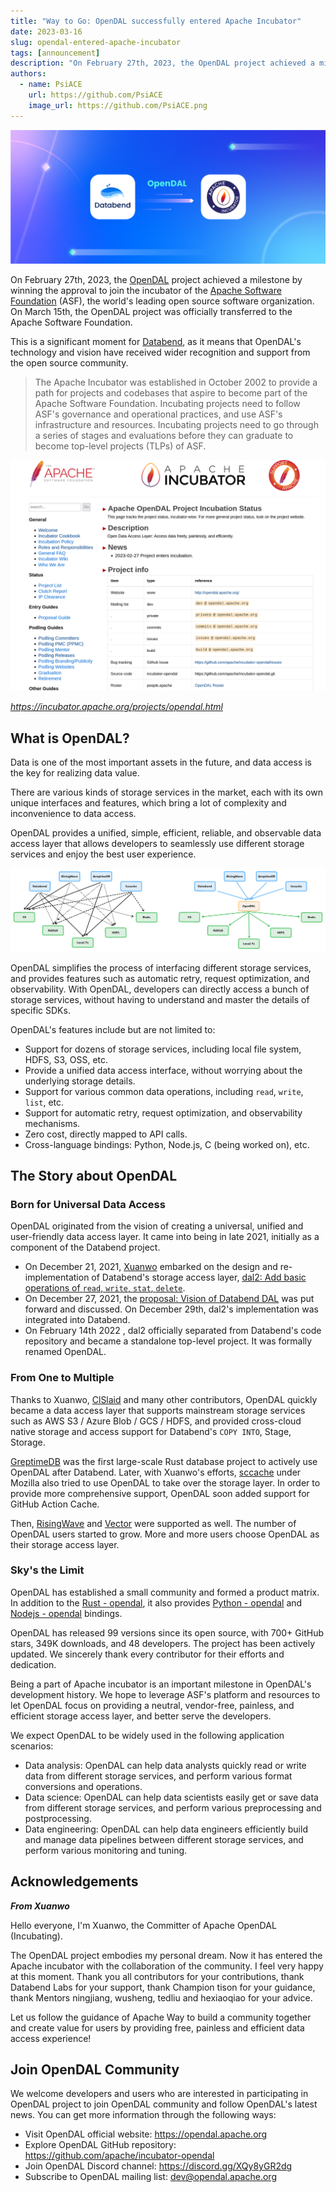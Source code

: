 ```yaml
---
title: "Way to Go: OpenDAL successfully entered Apache Incubator"
date: 2023-03-16
slug: opendal-entered-apache-incubator
tags: [announcement]
description: "On February 27th, 2023, the OpenDAL project achieved a milestone by winning the approval to join the incubator of the Apache Software Foundation (ASF), the world's leading open source software organization. On March 15th, the OpenDAL project was officially transferred to the Apache Software Foundation."
authors:
  - name: PsiACE
    url: https://github.com/PsiACE
    image_url: https://github.com/PsiACE.png
---
```


![OpenDAL successfully entered Apache Incubator](opendal-entered-apache.png)

On February 27th, 2023, the [OpenDAL](https://github.com/apache/incubator-opendal) project achieved a milestone by winning the approval to join the incubator of the [Apache Software Foundation](https://www.apache.org/) (ASF), the world's leading open source software organization. On March 15th, the OpenDAL project was officially transferred to the Apache Software Foundation.

<!--truncate-->

This is a significant moment for [Databend](https://github.com/datafuselabs/databend), as it means that OpenDAL's technology and vision have received wider recognition and support from the open source community.

> The Apache Incubator was established in October 2002 to provide a path for projects and codebases that aspire to become part of the Apache Software Foundation. Incubating projects need to follow ASF's governance and operational practices, and use ASF's infrastructure and resources. Incubating projects need to go through a series of stages and evaluations before they can graduate to become top-level projects (TLPs) of ASF.

![Apache OpenDAL Project Incubation Status - Apache Incubator](incubator-project-opendal.png)

_<https://incubator.apache.org/projects/opendal.html>_

## What is OpenDAL?

Data is one of the most important assets in the future, and data access is the key for realizing data value.

There are various kinds of storage services in the market, each with its own unique interfaces and features, which bring a lot of complexity and inconvenience to data access.

OpenDAL provides a unified, simple, efficient, reliable, and observable data access layer that allows developers to seamlessly use different storage services and enjoy the best user experience.

![M*N to M+N with OpenDAL](opendal-power.png)

OpenDAL simplifies the process of interfacing different storage services, and provides features such as automatic retry, request optimization, and observability. With OpenDAL, developers can directly access a bunch of storage services, without having to understand and master the details of specific SDKs.

OpenDAL's features include but are not limited to:

- Support for dozens of storage services, including local file system, HDFS, S3, OSS, etc.
- Provide a unified data access interface, without worrying about the underlying storage details.
- Support for various common data operations, including `read`, `write`, `list`, etc.
- Support for automatic retry, request optimization, and observability mechanisms.
- Zero cost, directly mapped to API calls.
- Cross-language bindings: Python, Node.js, C (being worked on), etc.

## The Story about OpenDAL

### Born for Universal Data Access

OpenDAL originated from the vision of creating a universal, unified and user-friendly data access layer. It came into being in late 2021, initially as a component of the Databend project.

- On December 21, 2021, [Xuanwo](http://github.com/Xuanwo) embarked on the design and re-implementation of Databend's storage access layer, [dal2: Add basic operations of `read`, `write`, `stat`, `delete`](https://github.com/datafuselabs/databend/pull/3575).
- On December 27, 2021, the [proposal: Vision of Databend DAL](https://github.com/datafuselabs/databend/discussions/3662) was put forward and discussed. On December 29th, dal2's implementation was integrated into Databend.
- On February 14th 2022 , dal2 officially separated from Databend's code repository and became a standalone top-level project. It was formally renamed OpenDAL.

### From One to Multiple

Thanks to Xuanwo, [ClSlaid](https://github.com/ClSlaid) and many other contributors, OpenDAL quickly became a data access layer that supports mainstream storage services such as AWS S3 / Azure Blob / GCS / HDFS, and provided cross-cloud native storage and access support for Databend's `COPY INTO`, Stage, Storage.

[GreptimeDB](https://github.com/GreptimeTeam/greptimedb) was the first large-scale Rust database project to actively use OpenDAL after Databend. Later, with Xuanwo's efforts, [sccache](https://github.com/mozilla/sccache) under Mozilla also tried to use OpenDAL to take over the storage layer. In order to provide more comprehensive support, OpenDAL soon added support for GitHub Action Cache.

Then, [RisingWave](https://github.com/risingwavelabs/risingwave) and [Vector](https://github.com/vectordotdev/vector) were supported as well. The number of OpenDAL users started to grow. More and more users choose OpenDAL as their storage access layer.

### Sky's the Limit

OpenDAL has established a small community and formed a product matrix. In addition to the [Rust - opendal](https://crates.io/crates/opendal), it also provides [Python - opendal](https://pypi.org/project/opendal/) and [Nodejs - opendal](https://www.npmjs.com/package/opendal) bindings.

OpenDAL has released 99 versions since its open source, with 700+ GitHub stars, 349K downloads, and 48 developers. The project has been actively updated. We sincerely thank every contributor for their efforts and dedication.

Being a part of Apache incubator is an important milestone in OpenDAL's development history. We hope to leverage ASF's platform and resources to let OpenDAL focus on providing a neutral, vendor-free, painless, and efficient storage access layer, and better serve the developers.

We expect OpenDAL to be widely used in the following application scenarios:

- Data analysis: OpenDAL can help data analysts quickly read or write data from different storage services, and perform various format conversions and operations.
- Data science: OpenDAL can help data scientists easily get or save data from different storage services, and perform various preprocessing and postprocessing.
- Data engineering: OpenDAL can help data engineers efficiently build and manage data pipelines between different storage services, and perform various monitoring and tuning.

## Acknowledgements

**_From Xuanwo_**

Hello everyone, I'm Xuanwo, the Committer of Apache OpenDAL (Incubating).

The OpenDAL project embodies my personal dream. Now it has entered the Apache incubator with the collaboration of the community. I feel very happy at this moment. Thank you all contributors for your contributions, thank Databend Labs for your support, thank Champion tison for your guidance, thank Mentors ningjiang, wusheng, tedliu and hexiaoqiao for your advice.

Let us follow the guidance of Apache Way to build a community together and create value for users by providing free, painless and efficient data access experience!

## Join OpenDAL Community

We welcome developers and users who are interested in participating in OpenDAL project to join OpenDAL community and follow OpenDAL's latest news. You can get more information through the following ways:

- Visit OpenDAL official website: <https://opendal.apache.org>
- Explore OpenDAL GitHub repository: <https://github.com/apache/incubator-opendal>
- Join OpenDAL Discord channel: <https://discord.gg/XQy8yGR2dg>
- Subscribe to OpenDAL mailing list: <dev@opendal.apache.org>

